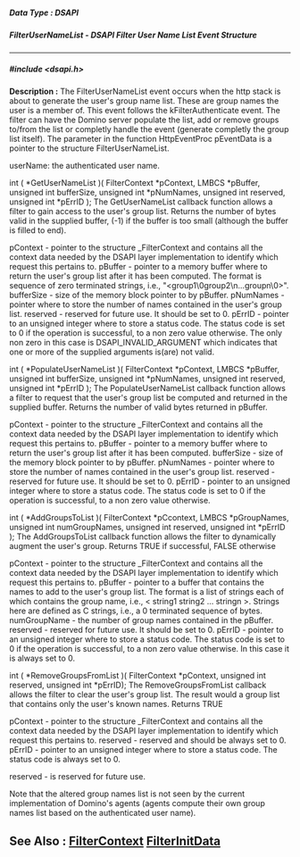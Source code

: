 ##### Data Type : DSAPI
##### FilterUserNameList - DSAPI Filter User Name List Event Structure
---
##### #include <dsapi.h>
**Description :**
The FilterUserNameList event occurs when the http stack is about to generate 
the user's group name list. These are group names the user is a member of. This 
event follows the kFilterAuthenticate event. The filter can have the Domino 
server populate the list, add or remove groups to/from the list or completly 
handle the event (generate completly the group list itself). The parameter in 
the function HttpEventProc pEventData is a pointer to the structure 
FilterUserNameList.

userName: the authenticated user name.

int ( *GetUserNameList )( FilterContext *pContext, LMBCS *pBuffer, unsigned int 
bufferSize, unsigned int *pNumNames, unsigned int reserved, unsigned int 
*pErrID );
The GetUserNameList callback function allows a filter to gain access to the 
user's group list.
Returns the number of bytes valid in the supplied buffer, (-1) if the buffer is 
too small (although the buffer is filled to end).

pContext  - pointer to the structure _FilterContext and contains all the 
context data needed by the DSAPI layer implementation to identify which request 
this pertains to.
pBuffer  - pointer to a memory buffer where to return the user's group list 
after it has been computed. The format is sequence of zero terminated strings, 
i.e., "<group1\0group2\n...groupn\0>".
bufferSize - size of the memory block pointer to by pBuffer.
pNumNames - pointer where to store the number of names contained in the user's 
group list.
reserved - reserved for future use. It should be set to 0.
pErrID - pointer to an unsigned integer where to store a status code. The 
status code is set to 0 if the operation is successful, to a non zero value 
otherwise. The only non zero in this case is DSAPI_INVALID_ARGUMENT which 
indicates that one or more of the supplied arguments is(are) not valid.

int ( *PopulateUserNameList )( FilterContext *pContext, LMBCS *pBuffer, 
unsigned int bufferSize, unsigned int *pNumNames, unsigned int reserved, 
unsigned int *pErrID );
The PopulateUserNameList callback function allows a filter to request that the 
user's group list be computed and returned in the supplied buffer.
Returns the number of valid bytes returned in pBuffer.

pContext - pointer to the structure _FilterContext and contains all the context 
data needed by the DSAPI layer implementation to identify which request this 
pertains to.
pBuffer - pointer to a memory buffer where to return the user's group list 
after it has been computed.
bufferSize - size of the memory block pointer to by pBuffer.
pNumNames - pointer where to store the number of names contained in the user's 
group list.
reserved - reserved for future use. It should be set to 0.
pErrID - pointer to an unsigned integer where to store a status code. The 
status code is set to 0 if the operation is successful, to a non zero value 
otherwise.

int ( *AddGroupsToList )( FilterContext *pCcontext, LMBCS *pGroupNames, 
unsigned int numGroupNames, unsigned int reserved, unsigned int *pErrID );
The AddGroupsToList callback function allows the filter to dynamically augment 
the user's group.
Returns TRUE if successful, FALSE otherwise

pContext - pointer to the structure _FilterContext and contains all the context 
data needed by the DSAPI layer implementation to identify which request this 
pertains to.
pBuffer - pointer to a buffer that contains the names to add to the user's 
group list. The format is a list of strings each of which contains the group 
name, i.e., < string1 string2 ... stringn >. Strings here are defined as C 
strings, i.e., a 0 terminated sequence of bytes.
numGroupName - the number of group names contained in the pBuffer.
reserved - reserved for future use. It should be set to 0.
pErrID - pointer to an unsigned integer where to store a status code. The 
status code is set to 0 if the operation is successful, to a non zero value 
otherwise. In this case it is always set to 0.

int ( *RemoveGroupsFromList )( FilterContext *pContext, unsigned int reserved, 
unsigned int *pErrID);
The RemoveGroupsFromList callback allows the filter to clear the user's group 
list. The result would a group list that contains only the user's known names.
Returns TRUE

pContext - pointer to the structure _FilterContext and contains all the context 
data needed by the DSAPI layer implementation to identify which request this 
pertains to.
reserved - reserved and should be always set to 0.
pErrID - pointer to an unsigned integer where to store a status code. The 
status code is always set to 0.

reserved - is reserved for future use.

Note that the altered group names list is not seen by the current 
implementation of Domino's agents (agents compute their own group names list 
based on the authenticated user name).

**See Also :**
[FilterContext](D:/md_files/FilterContext.md)
[FilterInitData](D:/md_files/FilterInitData.md)
---

